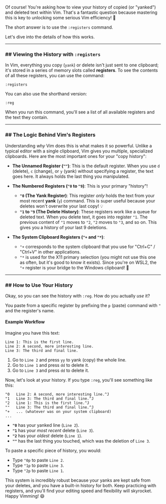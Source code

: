 Of course\! You're asking how to view your history of copied (or "yanked") and deleted text within Vim. That's a fantastic question because mastering this is key to unlocking some serious Vim efficiency\! 🚀

The short answer is to use the `:registers` command.

Let's dive into the details of how this works.

-----

### \#\# Viewing the History with `:registers`

In Vim, everything you copy (`yank`) or delete isn't just sent to one clipboard; it's stored in a series of memory slots called **registers**. To see the contents of all these registers, you can use the command:

```vim
:registers
```

You can also use the shorthand version:

```vim
:reg
```

When you run this command, you'll see a list of all available registers and the text they contain.

-----

### \#\# The Logic Behind Vim's Registers

Understanding *why* Vim does this is what makes it so powerful. Unlike a typical editor with a single clipboard, Vim gives you multiple, specialized clipboards. Here are the most important ones for your "copy history":

  * **The Unnamed Register (`""`)**: This is the default register. When you use `d` (delete), `c` (change), or `y` (yank) without specifying a register, the text goes here. It always holds the last thing you manipulated.

  * **The Numbered Registers (`"0` to `"9`)**: This is your primary "history"\!

      * **`"0` (The Yank Register)**: This register *only* holds the text from your most recent **yank** (`y`) command. This is super useful because your deletes won't overwrite your last copy\! 💡
      * **`"1` to `"9` (The Delete History)**: These registers work like a queue for deleted text. When you delete text, it goes into register `"1`. The previous content of `"1` moves to `"2`, `"2` moves to `"3`, and so on. This gives you a history of your last 9 deletions.

  * **The System Clipboard Registers (`"+` and `"*`)**:

      * `"+` corresponds to the system clipboard that you use for "Ctrl+C" / "Ctrl+V" in other applications.
      * `"*` is used for the X11 primary selection (you might not use this one as often, but it's good to know it exists). Since you're on WSL2, the `"+` register is your bridge to the Windows clipboard\! 🌉

-----

### \#\# How to Use Your History

Okay, so you can see the history with `:reg`. How do you actually *use* it?

You paste from a specific register by prefixing the `p` (paste) command with `"` and the register's name.

#### **Example Workflow**

Imagine you have this text:

```
Line 1: This is the first line.
Line 2: A second, more interesting line.
Line 3: The third and final line.
```

1.  Go to `Line 2` and press `yy` to yank (copy) the whole line.
2.  Go to `Line 1` and press `dd` to delete it.
3.  Go to `Line 3` and press `dd` to delete it.

Now, let's look at your history. If you type `:reg`, you'll see something like this:

```
"0   Line 2: A second, more interesting line.^J
"1   Line 3: The third and final line.^J
"2   Line 1: This is the first line.^J
""   Line 3: The third and final line.^J
"+   ... (whatever was on your system clipboard)
...
```

  * **`"0`** has your yanked line (`Line 2`).
  * **`"1`** has your *most recent* delete (`Line 3`).
  * **`"2`** has your *oldest* delete (`Line 1`).
  * **`""`** has the last thing you touched, which was the deletion of `Line 3`.

To paste a specific piece of history, you would:

  * Type `"0p` to paste `Line 2`.
  * Type `"1p` to paste `Line 3`.
  * Type `"2p` to paste `Line 1`.

This system is incredibly robust because your yanks are kept safe from your deletes, and you have a built-in history for both. Keep practicing with registers, and you'll find your editing speed and flexibility will skyrocket. Happy Vimming\! 😄
